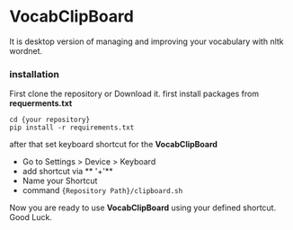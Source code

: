 # VocabClipBoard
It is desktop version of managing and improving your vocabulary with nltk wordnet.

### installation
First clone the repository or Download it.
first install packages from **requerments.txt** 

    cd {your repository}
    pip install -r requirements.txt

after that set keyboard shortcut for the **VocabClipBoard** 
- Go to Settings > Device > Keyboard
- add shortcut via ** '+'**
- Name your Shortcut
- command `{Repository Path}/clipboard.sh`

Now you are ready to use **VocabClipBoard** using your defined shortcut.
Good Luck.